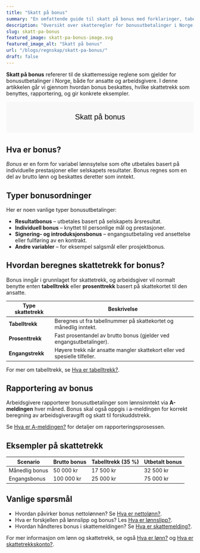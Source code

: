 ```yaml
---
title: "Skatt på bonus"
summary: "En omfattende guide til skatt på bonus med forklaringer, tabeller, intern lenking og praktiske eksempler."
description: "Oversikt over skatteregler for bonusutbetalinger i Norge, inkludert skattetrekk, rapportering og eksempler for både ansatte og arbeidsgivere."
slug: skatt-pa-bonus
featured_image: skatt-pa-bonus-image.svg
featured_image_alt: "Skatt på bonus"
url: "/blogs/regnskap/skatt-pa-bonus/"
draft: false
---
```


**Skatt på bonus** refererer til de skattemessige reglene som gjelder for bonusutbetalinger i Norge, både for ansatte og arbeidsgivere. I denne artikkelen går vi gjennom hvordan bonus beskattes, hvilke skattetrekk som benyttes, rapportering, og gir konkrete eksempler.

![Skatt på bonus](skatt-pa-bonus-image.svg)

## Hva er bonus?

*Bonus* er en form for variabel lønnsytelse som ofte utbetales basert på individuelle prestasjoner eller selskapets resultater. Bonus regnes som en del av brutto lønn og beskattes deretter som inntekt.

## Typer bonusordninger

Her er noen vanlige typer bonusutbetalinger:

* **Resultatbonus** – utbetales basert på selskapets årsresultat.
* **Individuell bonus** – knyttet til personlige mål og prestasjoner.
* **Signering- og introduksjonsbonus** – engangsutbetaling ved ansettelse eller fullføring av en kontrakt.
* **Andre variabler** – for eksempel salgsmål eller prosjektbonus.

## Hvordan beregnes skattetrekk for bonus?

Bonus inngår i grunnlaget for skattetrekk, og arbeidsgiver vil normalt benytte enten **tabelltrekk** eller **prosenttrekk** basert på skattekortet til den ansatte.

| Type skattetrekk | Beskrivelse                                                                |
|------------------|----------------------------------------------------------------------------|
| **Tabelltrekk**  | Beregnes ut fra tabellnummer på skattekortet og månedlig inntekt.          |
| **Prosenttrekk** | Fast prosentandel av brutto bonus (gjelder ved engangsutbetalinger).       |
| **Engangstrekk** | Høyere trekk når ansatte mangler skattekort eller ved spesielle tilfeller. |

For mer om tabelltrekk, se [Hva er tabelltrekk?](/blogs/regnskap/hva-er-tabelltrekk "Hva er tabelltrekk?").

## Rapportering av bonus

Arbeidsgivere rapporterer bonusutbetalinger som lønnsinntekt via **A-meldingen** hver måned. Bonus skal også oppgis i a-meldingen for korrekt beregning av arbeidsgiveravgift og skatt til forskuddstrekk.

Se [Hva er A-meldingen?](/blogs/regnskap/hva-er-a-melding "Hva er A-melding?") for detaljer om rapporteringsprosessen.

## Eksempler på skattetrekk

| Scenario           | Brutto bonus | Tabelltrekk (35 %) | Utbetalt bonus |
|--------------------|--------------|--------------------|----------------|
| Månedlig bonus     | 50 000 kr    | 17 500 kr          | 32 500 kr      |
| Engangsbonus       | 100 000 kr   | 25 000 kr          | 75 000 kr      |

## Vanlige spørsmål

* Hvordan påvirker bonus nettolønnen? Se [Hva er nettolønn?](/blogs/regnskap/hva-er-nettolonn "Hva er Nettolønn?").
* Hva er forskjellen på lønnslipp og bonus? Les [Hva er lønnslipp?](/blogs/regnskap/hva-er-lonnslipp "Hva er Lønnslipp?").
* Hvordan håndteres bonus i skattemeldingen? Se [Hva er skattemelding?](/blogs/regnskap/skattemelding "Hva er Skattemelding?").

For mer informasjon om lønn og skattetrekk, se også [Hva er lønn?](/blogs/regnskap/hva-er-lonn "Hva er Lønn?") og [Hva er skattetrekkskonto?](/blogs/regnskap/hva-er-skattetrekkskonto "Hva er Skattetrekkskonto?").
